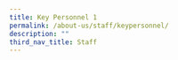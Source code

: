 ```yaml
---
title: Key Personnel 1
permalink: /about-us/staff/keypersonnel/
description: ""
third_nav_title: Staff
---
```

